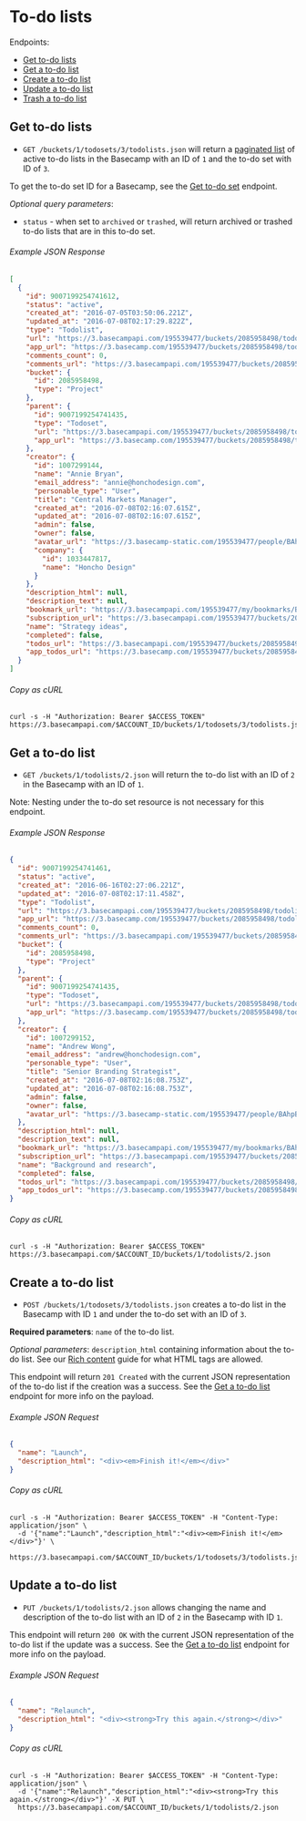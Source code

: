 To-do lists
===========

Endpoints:

- [Get to-do lists](#get-to-do-lists)
- [Get a to-do list](#get-a-to-do-list)
- [Create a to-do list](#create-a-to-do-list)
- [Update a to-do list](#update-a-to-do-list)
- [Trash a to-do list][trash]

Get to-do lists
---------------

* `GET /buckets/1/todosets/3/todolists.json` will return a [paginated list][pagination] of active to-do lists in the Basecamp with an ID of `1` and the to-do set with ID of `3`.

To get the to-do set ID for a Basecamp, see the [Get to-do set][todoset] endpoint.

_Optional query parameters_:

* `status` - when set to `archived` or `trashed`, will return archived or trashed to-do lists that are in this to-do set.

###### Example JSON Response
<!-- START GET /buckets/1/todosets/3/todolists.json -->
```json
[
  {
    "id": 9007199254741612,
    "status": "active",
    "created_at": "2016-07-05T03:50:06.221Z",
    "updated_at": "2016-07-08T02:17:29.822Z",
    "type": "Todolist",
    "url": "https://3.basecampapi.com/195539477/buckets/2085958498/todolists/9007199254741612.json",
    "app_url": "https://3.basecamp.com/195539477/buckets/2085958498/todolists/9007199254741612",
    "comments_count": 0,
    "comments_url": "https://3.basecampapi.com/195539477/buckets/2085958498/recordings/9007199254741612/comments.json",
    "bucket": {
      "id": 2085958498,
      "type": "Project"
    },
    "parent": {
      "id": 9007199254741435,
      "type": "Todoset",
      "url": "https://3.basecampapi.com/195539477/buckets/2085958498/todosets/9007199254741435.json",
      "app_url": "https://3.basecamp.com/195539477/buckets/2085958498/todosets/9007199254741435"
    },
    "creator": {
      "id": 1007299144,
      "name": "Annie Bryan",
      "email_address": "annie@honchodesign.com",
      "personable_type": "User",
      "title": "Central Markets Manager",
      "created_at": "2016-07-08T02:16:07.615Z",
      "updated_at": "2016-07-08T02:16:07.615Z",
      "admin": false,
      "owner": false,
      "avatar_url": "https://3.basecamp-static.com/195539477/people/BAhpBEgqCjw=--8266bb0507508f3d46050d57b65924d5e2a005f3/avatar-64-x4",
      "company": {
        "id": 1033447817,
        "name": "Honcho Design"
      }
    },
    "description_html": null,
    "description_text": null,
    "bookmark_url": "https://3.basecampapi.com/195539477/my/bookmarks/BAh7CEkiCGdpZAY6BkVUSSI0Z2lkOi8vYmMzL1JlY29yZGluZy85MDA3MTk5MjU0NzQxNjEyP2V4cGlyZXNfaW4GOwBUSSIMcHVycG9zZQY7AFRJIg1yZWFkYWJsZQY7AFRJIg9leHBpcmVzX2F0BjsAVDA=--86ec6f857b01309e234a304fe0bcdab3839c53f4.json",
    "subscription_url": "https://3.basecampapi.com/195539477/buckets/2085958498/recordings/9007199254741612/subscription.json",
    "name": "Strategy ideas",
    "completed": false,
    "todos_url": "https://3.basecampapi.com/195539477/buckets/2085958498/todolists/9007199254741612/todos.json",
    "app_todos_url": "https://3.basecamp.com/195539477/buckets/2085958498/todolists/9007199254741612/todos"
  }
]
```
<!-- END GET /buckets/1/todosets/3/todolists.json -->
###### Copy as cURL

``` shell
curl -s -H "Authorization: Bearer $ACCESS_TOKEN" https://3.basecampapi.com/$ACCOUNT_ID/buckets/1/todosets/3/todolists.json
```


Get a to-do list
----------------

* `GET /buckets/1/todolists/2.json` will return the to-do list with an ID of `2` in the Basecamp with an ID of `1`.

Note: Nesting under the to-do set resource is not necessary for this endpoint.

###### Example JSON Response
<!-- START GET /buckets/1/todolists/2.json -->
```json
{
  "id": 9007199254741461,
  "status": "active",
  "created_at": "2016-06-16T02:27:06.221Z",
  "updated_at": "2016-07-08T02:17:11.458Z",
  "type": "Todolist",
  "url": "https://3.basecampapi.com/195539477/buckets/2085958498/todolists/9007199254741461.json",
  "app_url": "https://3.basecamp.com/195539477/buckets/2085958498/todolists/9007199254741461",
  "comments_count": 0,
  "comments_url": "https://3.basecampapi.com/195539477/buckets/2085958498/recordings/9007199254741461/comments.json",
  "bucket": {
    "id": 2085958498,
    "type": "Project"
  },
  "parent": {
    "id": 9007199254741435,
    "type": "Todoset",
    "url": "https://3.basecampapi.com/195539477/buckets/2085958498/todosets/9007199254741435.json",
    "app_url": "https://3.basecamp.com/195539477/buckets/2085958498/todosets/9007199254741435"
  },
  "creator": {
    "id": 1007299152,
    "name": "Andrew Wong",
    "email_address": "andrew@honchodesign.com",
    "personable_type": "User",
    "title": "Senior Branding Strategist",
    "created_at": "2016-07-08T02:16:08.753Z",
    "updated_at": "2016-07-08T02:16:08.753Z",
    "admin": false,
    "owner": false,
    "avatar_url": "https://3.basecamp-static.com/195539477/people/BAhpBFAqCjw=--0413da7be3ef98ba6e3274f859fb29fc38698edf/avatar-64-x4"
  },
  "description_html": null,
  "description_text": null,
  "bookmark_url": "https://3.basecampapi.com/195539477/my/bookmarks/BAh7CEkiCGdpZAY6BkVUSSI0Z2lkOi8vYmMzL1JlY29yZGluZy85MDA3MTk5MjU0NzQxNDYxP2V4cGlyZXNfaW4GOwBUSSIMcHVycG9zZQY7AFRJIg1yZWFkYWJsZQY7AFRJIg9leHBpcmVzX2F0BjsAVDA=--36b09454741fb7bec702606062a54a837bfaa750.json",
  "subscription_url": "https://3.basecampapi.com/195539477/buckets/2085958498/recordings/9007199254741461/subscription.json",
  "name": "Background and research",
  "completed": false,
  "todos_url": "https://3.basecampapi.com/195539477/buckets/2085958498/todolists/9007199254741461/todos.json",
  "app_todos_url": "https://3.basecamp.com/195539477/buckets/2085958498/todolists/9007199254741461/todos"
}
```
<!-- END GET /buckets/1/todolists/2.json -->
###### Copy as cURL

``` shell
curl -s -H "Authorization: Bearer $ACCESS_TOKEN" https://3.basecampapi.com/$ACCOUNT_ID/buckets/1/todolists/2.json
```


Create a to-do list
-------------------

* `POST /buckets/1/todosets/3/todolists.json` creates a to-do list in the Basecamp with ID `1` and under the to-do set with an ID of `3`.

**Required parameters**: `name` of the to-do list.

_Optional parameters_: `description_html` containing information about the to-do list. See our [Rich content][rich] guide for what HTML tags are allowed.

This endpoint will return `201 Created` with the current JSON representation of the to-do list if the creation was a success. See the [Get a to-do list](#get-a-to-do-list) endpoint for more info on the payload.

###### Example JSON Request

``` json
{
  "name": "Launch",
  "description_html": "<div><em>Finish it!</em></div>"
}
```

###### Copy as cURL

``` shell
curl -s -H "Authorization: Bearer $ACCESS_TOKEN" -H "Content-Type: application/json" \
  -d '{"name":"Launch","description_html":"<div><em>Finish it!</em></div>"}' \
  https://3.basecampapi.com/$ACCOUNT_ID/buckets/1/todosets/3/todolists.json
```


Update a to-do list
-------------------

* `PUT /buckets/1/todolists/2.json` allows changing the name and description of the to-do list with an ID of `2` in the Basecamp with ID `1`.

This endpoint will return `200 OK` with the current JSON representation of the to-do list if the update was a success. See the [Get a to-do list](#get-a-to-do-list) endpoint for more info on the payload.

###### Example JSON Request

``` json
{
  "name": "Relaunch",
  "description_html": "<div><strong>Try this again.</strong></div>"
}
```

###### Copy as cURL

``` shell
curl -s -H "Authorization: Bearer $ACCESS_TOKEN" -H "Content-Type: application/json" \
  -d '{"name":"Relaunch","description_html":"<div><strong>Try this again.</strong></div>"}' -X PUT \
  https://3.basecampapi.com/$ACCOUNT_ID/buckets/1/todolists/2.json
```


[trash]: https://github.com/basecamp/bc3-api/blob/master/sections/recordings.md#trash-a-recording
[pagination]: https://github.com/basecamp/bc3-api/blob/master/README.md#pagination
[todoset]: https://github.com/basecamp/bc3-api/blob/master/sections/todosets.md#get-to-do-set
[todos]: https://github.com/basecamp/bc3-api/blob/master/sections/todos.md#to-dos
[rich]: https://github.com/basecamp/bc3-api/blob/master/README.md#rich-content
